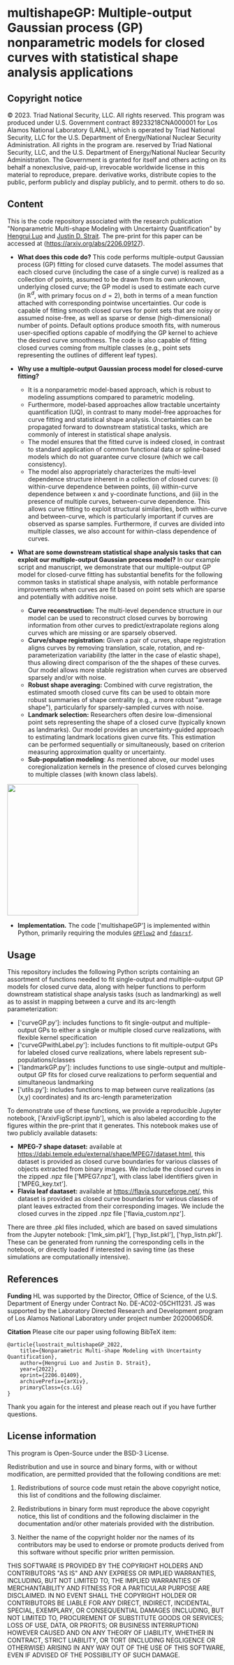 # multishapeGP: Multiple-output Gaussian process (GP) nonparametric models for closed curves with statistical shape analysis applications

## **Copyright notice**

© 2023. Triad National Security, LLC. All rights reserved.
This program was produced under U.S. Government contract 89233218CNA000001 for Los Alamos
National Laboratory (LANL), which is operated by Triad National Security, LLC for the U.S.
Department of Energy/National Nuclear Security Administration. All rights in the program are.
reserved by Triad National Security, LLC, and the U.S. Department of Energy/National Nuclear
Security Administration. The Government is granted for itself and others acting on its behalf a
nonexclusive, paid-up, irrevocable worldwide license in this material to reproduce, prepare.
derivative works, distribute copies to the public, perform publicly and display publicly, and to permit.
others to do so.

## **Content**

This is the code repository associated with the research publication "Nonparametric Multi-shape Modeling with Uncertainty Quantification" by [Hengrui Luo](https://hrluo.github.io/) and [Justin D. Strait](https://scholar.google.com/citations?user=amZk5V4AAAAJ&hl=en). The pre-print for this paper can be accessed at (https://arxiv.org/abs/2206.09127).

- **What does this code do?**
This code performs multiple-output Gaussian process (GP) fitting for closed curve datasets. The model assumes that each closed curve (including the case of a single curve) is realized as a collection of points, assumed to be drawn from its own unknown, underlying closed curve; the GP model is used to estimate each curve (in $\mathbb{R}^d$, with primary focus on $d=2$), both in terms of a mean function attached with corresponding pointwise uncertainties. Our code is capable of fitting smooth closed curves for point sets that are noisy or assumed noise-free, as well as sparse or dense (high-dimensional) number of points. Default options produce smooth fits, with numerous user-specified options capable of modifying the GP kernel to achieve the desired curve smoothness. The code is also capable of fitting closed curves coming from multiple classes (e.g., point sets representing the outlines of different leaf types).

- **Why use a multiple-output Gaussian process model for closed-curve fitting?**  
    - It is a nonparametric model-based approach, which is robust to modeling assumptions compared to parametric modeling.
    - Furthermore, model-based approaches allow tractable uncertainty quantification (UQ), in contrast to many model-free approaches for curve fitting and statistical shape analysis. Uncertainties can be propagated forward to downstream statistical tasks, which are commonly of interest in statistical shape analysis.
    - The model ensures that the fitted curve is indeed closed, in contrast to standard application of common functional data or spline-based models which do not guarantee curve closure (which we call consistency).
    - The model also appropriately characterizes the multi-level dependence structure inherent in a collection of closed curves: (i) within-curve dependence between points, (ii) within-curve dependence between x and y-coordinate functions, and (iii) in the presence of multiple curves, between-curve dependence. This allows curve fitting to exploit structural similarities, both within-curve and between-curve, which is particularly important if curves are observed as sparse samples. Furthermore, if curves are divided into multiple classes, we also account for within-class dependence of curves.
    
- **What are some downstream statistical shape analysis tasks that can exploit our multiple-output Gaussian process model?**
In our example script and manuscript, we demonstrate that our multiple-output GP model for closed-curve fitting has substantial benefits for the following common tasks in statistical shape analysis, with notable performance improvements when curves are fit based on point sets which are sparse and potentially with additive noise.
    - **Curve reconstruction:** The multi-level dependence structure in our model can be used to reconstruct closed curves by borrowing information from other curves to predict/extrapolate regions along curves which are missing or are sparsely observed.
    - **Curve/shape registration:** Given a pair of curves, shape registration aligns curves by removing translation, scale, rotation, and re-parameterization variability (the latter in the case of elastic shape), thus allowing direct comparison of the the shapes of these curves. Our model allows more stable registration when curves are observed sparsely and/or with noise.
    - **Robust shape averaging:** Combined with curve registration, the estimated smooth closed curve fits can be used to obtain more robust summaries of shape centrality (e.g., a more robust "average shape"), particularly for sparsely-sampled curves with noise.
    - **Landmark selection:** Researchers often desire low-dimensional point sets representing the shape of a closed curve (typically known as landmarks). Our model provides an uncertainty-guided approach to estimating landmark locations given curve fits. This estimation can be performed sequentially or simultaneously, based on criterion measuring approximation quality or uncertainty.
    - **Sub-population modeling**: As mentioned above, our model uses coregionalization kernels in the presence of closed curves belonging to multiple classes (with known class labels).

<img src="class1_coreglab.png" width="300">

- **Implementation.** The code ['multishapeGP'] is implemented within Python, primarily requiring the modules [`GPFlow2`](https://github.com/GPflow/GPflow) and [`fdasrsf`](https://github.com/jdtuck/fdasrsf_python).

## **Usage**

This repository includes the following Python scripts containing an assortment of functions needed to fit single-output and multiple-output GP models for closed curve data, along with helper functions to perform downstream statistical shape analysis tasks (such as landmarking) as well as to assist in mapping between a curve and its arc-length parameterization:

- ['curveGP.py']: includes functions to fit single-output and multiple-output GPs to either a single or multiple closed curve realizations, with flexible kernel specification
- ['curveGPwithLabel.py']: includes functions to fit multiple-output GPs for labeled closed curve realizations, where labels represent sub-populations/classes
- ['landmarkGP.py']: includes functions to use single-output and multiple-output GP fits for closed curve realizations to perform sequential and simultaneous landmarking
- ['utils.py']: includes functions to map between curve realizations (as (x,y) coordinates) and its arc-length parameterization

To demonstrate use of these functions, we provide a reproducible Jupyter notebook, ['ArxivFigScript.ipynb'], which is also labeled according to the figures within the pre-print that it generates. This notebook makes use of two publicly available datasets:

- **MPEG-7 shape dataset:** available at https://dabi.temple.edu/external/shape/MPEG7/dataset.html, this dataset is provided as closed curve boundaries for various classes of objects extracted from binary images. We include the closed curves in the zipped .npz file ['MPEG7.npz'], with class label identifiers given in ['MPEG_key.txt'].
- **Flavia leaf daataset:** available at https://flavia.sourceforge.net/, this dataset is provided as closed curve boundaries for various classes of plant leaves extracted from their corresponding images. We include the closed curves in the zipped .npz file ['flavia_custom.npz'].

There are three .pkl files included, which are based on saved simulations from the Jupyter notebook: ['lmk_sim.pkl'], ['hyp_list.pkl'], ['hyp_listn.pkl']. These can be generated from running the corresponding cells in the notebook, or directly loaded if interested in saving time (as these simulations are computationally intensive).

## **References**

**Funding**
HL was supported by the Director, Office of Science, of the U.S. Department of Energy under Contract No. DE-AC02-05CH11231.
JS was supported by the Laboratory Directed Research and Development program of Los Alamos National Laboratory under project number 20200065DR.

**Citation**
Please cite our paper using following BibTeX item:

    @article{luostrait_multishapeGP_2022,
        title={Nonparametric Multi-shape Modeling with Uncertainty Quantification},
        author={Hengrui Luo and Justin D. Strait},
        year={2022},
        eprint={2206.01409},
        archivePrefix={arXiv},
        primaryClass={cs.LG}
    }

Thank you again for the interest and please reach out if you have further questions.

## **License information**

This program is Open-Source under the BSD-3 License.
 
Redistribution and use in source and binary forms, with or without modification, are permitted provided that the following conditions are met:
1. Redistributions of source code must retain the above copyright notice, this list of conditions and
the following disclaimer.
 
2. Redistributions in binary form must reproduce the above copyright notice, this list of conditions
and the following disclaimer in the documentation and/or other materials provided with the
distribution.
 
3. Neither the name of the copyright holder nor the names of its contributors may be used to endorse
or promote products derived from this software without specific prior written permission.

THIS SOFTWARE IS PROVIDED BY THE COPYRIGHT HOLDERS AND CONTRIBUTORS "AS
IS" AND ANY EXPRESS OR IMPLIED WARRANTIES, INCLUDING, BUT NOT LIMITED TO, THE
IMPLIED WARRANTIES OF MERCHANTABILITY AND FITNESS FOR A PARTICULAR
PURPOSE ARE DISCLAIMED. IN NO EVENT SHALL THE COPYRIGHT HOLDER OR
CONTRIBUTORS BE LIABLE FOR ANY DIRECT, INDIRECT, INCIDENTAL, SPECIAL,
EXEMPLARY, OR CONSEQUENTIAL DAMAGES (INCLUDING, BUT NOT LIMITED TO,
PROCUREMENT OF SUBSTITUTE GOODS OR SERVICES; LOSS OF USE, DATA, OR PROFITS;
OR BUSINESS INTERRUPTION) HOWEVER CAUSED AND ON ANY THEORY OF LIABILITY,
WHETHER IN CONTRACT, STRICT LIABILITY, OR TORT (INCLUDING NEGLIGENCE OR
OTHERWISE) ARISING IN ANY WAY OUT OF THE USE OF THIS SOFTWARE, EVEN IF
ADVISED OF THE POSSIBILITY OF SUCH DAMAGE.
